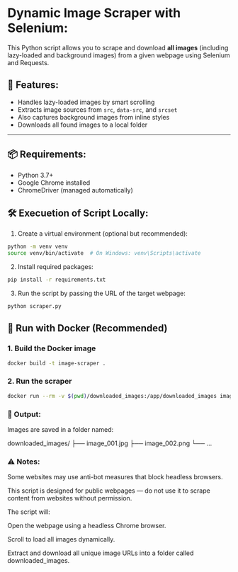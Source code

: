 # Dynamic Image Scraper with Selenium:

This Python script allows you to scrape and download **all images** (including lazy-loaded and background images) from a given webpage using Selenium and Requests.

## 🚀 Features: 

- Handles lazy-loaded images by smart scrolling
- Extracts image sources from `src`, `data-src`, and `srcset`
- Also captures background images from inline styles
- Downloads all found images to a local folder

---

## 📦 Requirements: 

- Python 3.7+
- Google Chrome installed
- ChromeDriver (managed automatically)

## 🛠 Execuetion of Script Locally:

1. Create a virtual environment (optional but recommended):

```bash
python -m venv venv
source venv/bin/activate  # On Windows: venv\Scripts\activate

```
2. Install required packages:

```bash
pip install -r requirements.txt

```
3. Run the script by passing the URL of the target webpage:

```bash
python scraper.py

```


## 🐳 Run with Docker (Recommended)

### 1. Build the Docker image

```bash
docker build -t image-scraper .
```

### 2. Run the scraper

```bash
docker run --rm -v $(pwd)/downloaded_images:/app/downloaded_images image-scraper
```


### 📁 Output:
Images are saved in a folder named:

downloaded_images/
├── image_001.jpg
├── image_002.png
└── ...

### ⚠️ Notes:
Some websites may use anti-bot measures that block headless browsers.

This script is designed for public webpages — do not use it to scrape content from websites without permission.

The script will:

Open the webpage using a headless Chrome browser.

Scroll to load all images dynamically.

Extract and download all unique image URLs into a folder called downloaded_images.

